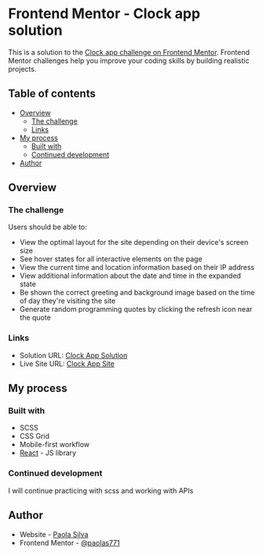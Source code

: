 # Frontend Mentor - Clock app solution

This is a solution to the [Clock app challenge on Frontend Mentor](https://www.frontendmentor.io/challenges/clock-app-LMFaxFwrM). Frontend Mentor challenges help you improve your coding skills by building realistic projects. 

## Table of contents

- [Overview](#overview)
  - [The challenge](#the-challenge)
  - [Links](#links)
- [My process](#my-process)
  - [Built with](#built-with)
  - [Continued development](#continued-development)
- [Author](#author)


## Overview

### The challenge

Users should be able to:

- View the optimal layout for the site depending on their device's screen size
- See hover states for all interactive elements on the page
- View the current time and location information based on their IP address
- View additional information about the date and time in the expanded state
- Be shown the correct greeting and background image based on the time of day they're visiting the site
- Generate random programming quotes by clicking the refresh icon near the quote



### Links

- Solution URL: [Clock App Solution](https://github.com/paolas771/clock-app)
- Live Site URL: [Clock App Site](https://clockappfm.netlify.app)

## My process

### Built with

- SCSS
- CSS Grid
- Mobile-first workflow
- [React](https://reactjs.org/) - JS library




### Continued development

I will continue practicing with scss and working with APIs



## Author

- Website - [Paola Silva](https://www.linkedin.com/in/paola-silva-webdeveloper/)
- Frontend Mentor - [@paolas771](https://www.frontendmentor.io/profile/paolas771)


